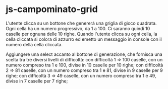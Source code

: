 # js-campominato-grid

L'utente clicca su un bottone che genererà una griglia di gioco quadrata. Ogni cella ha un numero progressivo, da 1 a 100. Ci saranno quindi 10 caselle per ognuna delle 10 righe. Quando l'utente clicca su ogni cella, la cella cliccata si colora di azzurro ed emetto un messaggio in console con il numero della cella cliccata.

<!-- workflow -->
<!-- 
    - seleziono il container dentro il 'DOM'
    - creo un ciclo 'for' per inserire 100 elementi al interno del container
        - creo un elemento
        - aggiungo una classe al elemento creato
        - lo stampo nel 'DOM' 
    - aggiungo un eventlistener sul elemento appena creato per stilizarlo solo quando viene clickato
    - faccio un console.log per stampare il numero che corrisponde alla cella clickata
-->


<!-- Bonus -->

Aggiungere una select accanto al bottone di generazione, che fornisca una scelta tra tre diversi livelli di difficoltà:
con difficoltà 1 => 100 caselle, con un numero compreso tra 1 e 100, divise in 10 caselle per 10 righe;
con difficoltà 2 => 81 caselle, con un numero compreso tra 1 e 81, divise in 9 caselle per 9 righe;
con difficoltà 3 => 49 caselle, con un numero compreso tra 1 e 49, divise in 7 caselle per 7 righe;